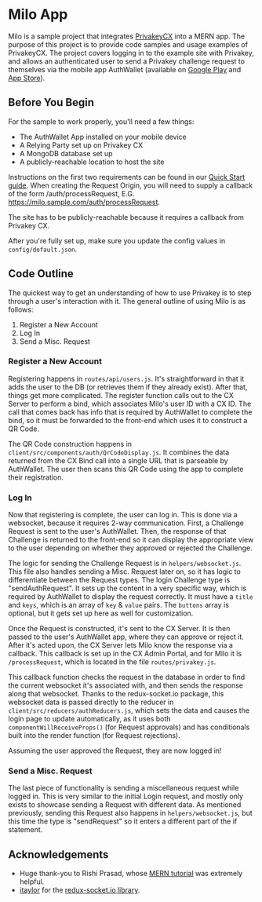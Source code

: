 # Milo App

Milo is a sample project that integrates [PrivakeyCX](https://www.privakey.com) into a MERN app. The purpose of this project is to provide code samples and usage examples of PrivakeyCX. The project covers logging in to the example site with Privakey, and allows an authenticated user to send a Privakey challenge request to themselves via the mobile app AuthWallet (available on [Google Play](https://play.google.com/store/apps/details?id=com.privakey.authwallet) and [App Store](https://apps.apple.com/us/app/authwallet/id1552057206)).

## Before You Begin

For the sample to work properly, you'll need a few things:

* The AuthWallet App installed on your mobile device
* A Relying Party set up on Privakey CX
* A MongoDB database set up
* A publicly-reachable location to host the site

Instructions on the first two requirements can be found in our [Quick Start guide](https://tech.privakey.com/cloudAdoption/pkCloudGettingStarted). When creating the Request Origin, you will need to supply a callback of the form <hosted-site-url>/auth/processRequest, E.G. https://milo.sample.com/auth/processRequest.

The site has to be publicly-reachable because it requires a callback from Privakey CX.

After you're fully set up, make sure you update the config values in `config/default.json`.

## Code Outline

The quickest way to get an understanding of how to use Privakey is to step through a user's interaction with it. The general outline of using Milo is as follows:

1. Register a New Account
1. Log In
1. Send a Misc. Request

### Register a New Account

Registering happens in `routes/api/users.js`. It's straightforward in that it adds the user to the DB (or retrieves them if they already exist). After that, things get more complicated. The register function calls out to the CX Server to perform a bind, which associates Milo's user ID with a CX ID. The call that comes back has info that is required by AuthWallet to complete the bind, so it must be forwarded to the front-end which uses it to construct a QR Code.

The QR Code construction happens in `client/src/components/auth/QrCodeDisplay.js`. It combines the data returned from the CX Bind call into a single URL that is parseable by AuthWallet. The user then scans this QR Code using the app to complete their registration.

### Log In

Now that registering is complete, the user can log in. This is done via a websocket, because it requires 2-way communication. First, a Challenge Request is sent to the user's AuthWallet. Then, the response of that Challenge is returned to the front-end so it can display the appropriate view to the user depending on whether they approved or rejected the Challenge.

The logic for sending the Challenge Request is in `helpers/websocket.js`. This file also handles sending a Misc. Request later on, so it has logic to differentiate between the Request types. The login Challenge type is "sendAuthRequest". It sets up the content in a very specific way, which is required by AuthWallet to display the request correctly. It must have a `title` and `keys`, which is an array of `key` & `value` pairs. The `buttons` array is optional, but it gets set up here as well for customization.

Once the Request is constructed, it's sent to the CX Server. It is then passed to the user's AuthWallet app, where they can approve or reject it. After it's acted upon, the CX Server lets Milo know the response via a callback. This callback is set up in the CX Admin Portal, and for Milo it is `/processRequest`, which is located in the file `routes/privakey.js`.

This callback function checks the request in the database in order to find the current websocket it's associated with, and then sends the response along that websocket. Thanks to the redux-socket.io package, this websocket data is passed directly to the reducer in `client/src/reducers/authReducers.js`, which sets the data and causes the login page to update automatically, as it uses both `componentWillReceiveProps()` (for Request approvals) and has conditionals built into the render function (for Request rejections).

Assuming the user approved the Request, they are now logged in!

### Send a Misc. Request

The last piece of functionality is sending a miscellaneous request while logged in. This is very similar to the initial Login request, and mostly only exists to showcase sending a Request with different data. As mentioned previously, sending this Request also happens in `helpers/websocket.js`, but this time the type is "sendRequest" so it enters a different part of the if statement.

## Acknowledgements

* Huge thank-you to Rishi Prasad, whose [MERN tutorial](https://blog.bitsrc.io/build-a-login-auth-app-with-mern-stack-part-1-c405048e3669) was extremely helpful.
* [itaylor](https://github.com/itaylor) for the [redux-socket.io library](https://github.com/itaylor/redux-socket.io).